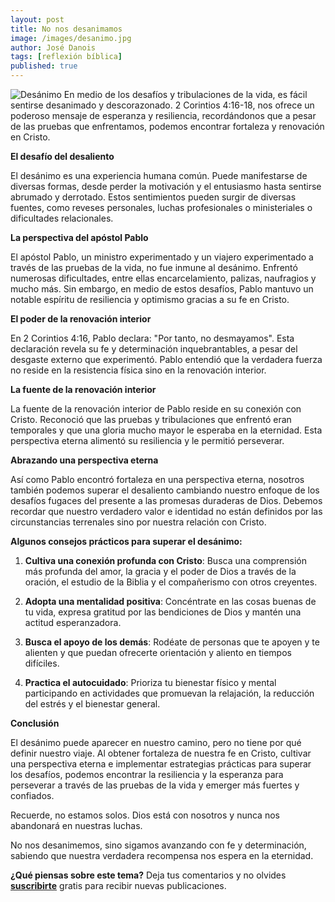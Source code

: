 ```yaml
---
layout: post
title: No nos desanimamos
image: /images/desanimo.jpg
author: José Danois
tags: [reflexión bíblica]
published: true
---
```

![Desánimo ](/images/desanimo.jpg)
En medio de los desafíos y tribulaciones de la vida, es fácil sentirse desanimado y descorazonado. 2 Corintios 4:16-18, nos ofrece un poderoso mensaje de esperanza y resiliencia, recordándonos que a pesar de las pruebas que enfrentamos, podemos encontrar fortaleza y renovación en Cristo.

**El desafío del desaliento**

El desánimo es una experiencia humana común. Puede manifestarse de diversas formas, desde perder la motivación y el entusiasmo hasta sentirse abrumado y derrotado. Estos sentimientos pueden surgir de diversas fuentes, como reveses personales, luchas profesionales o ministeriales o dificultades relacionales.

**La perspectiva del apóstol Pablo**

El apóstol Pablo, un ministro experimentado y un viajero experimentado a través de las pruebas de la vida, no fue inmune al desánimo. Enfrentó numerosas dificultades, entre ellas encarcelamiento, palizas, naufragios y mucho más. Sin embargo, en medio de estos desafíos, Pablo mantuvo un notable espíritu de resiliencia y optimismo gracias a su fe en Cristo.

**El poder de la renovación interior**

En 2 Corintios 4:16, Pablo declara: "Por tanto, no desmayamos". Esta declaración revela su fe y determinación inquebrantables, a pesar del desgaste externo que experimentó. Pablo entendió que la verdadera fuerza no reside en la resistencia física sino en la renovación interior.

**La fuente de la renovación interior**

La fuente de la renovación interior de Pablo reside en su conexión con Cristo. Reconoció que las pruebas y tribulaciones que enfrentó eran temporales y que una gloria mucho mayor le esperaba en la eternidad. Esta perspectiva eterna alimentó su resiliencia y le permitió perseverar.

**Abrazando una perspectiva eterna**

Así como Pablo encontró fortaleza en una perspectiva eterna, nosotros también podemos superar el desaliento cambiando nuestro enfoque de los desafíos fugaces del presente a las promesas duraderas de Dios. Debemos recordar que nuestro verdadero valor e identidad no están definidos por las circunstancias terrenales sino por nuestra relación con Cristo.

**Algunos consejos prácticos para superar el desánimo:**

1. **Cultiva una conexión profunda con Cristo**: Busca una comprensión más profunda del amor, la gracia y el poder de Dios a través de la oración, el estudio de la Biblia y el compañerismo con otros creyentes.

2. **Adopta una mentalidad positiva**: Concéntrate en las cosas buenas de tu vida, expresa gratitud por las bendiciones de Dios y mantén una actitud esperanzadora.

3. **Busca el apoyo de los demás**: Rodéate de personas que te apoyen y te alienten y que puedan ofrecerte orientación y aliento en tiempos difíciles.

4. **Practica el autocuidado**: Prioriza tu bienestar físico y mental participando en actividades que promuevan la relajación, la reducción del estrés y el bienestar general.

**Conclusión**

El desánimo puede aparecer en nuestro camino, pero no tiene por qué definir nuestro viaje. Al obtener fortaleza de nuestra fe en Cristo, cultivar una perspectiva eterna e implementar estrategias prácticas para superar los desafíos, podemos encontrar la resiliencia y la esperanza para perseverar a través de las pruebas de la vida y emerger más fuertes y confiados.

Recuerde, no estamos solos. Dios está con nosotros y nunca nos abandonará en nuestras luchas.

No nos desanimemos, sino sigamos avanzando con fe y determinación, sabiendo que nuestra verdadera recompensa nos espera en la eternidad.

**¿Qué piensas sobre este tema?** Deja tus comentarios y no olvides **[suscribirte](https://www.feedio.co/@jdanois)** gratis para recibir nuevas publicaciones.
<!--stackedit_data:
eyJoaXN0b3J5IjpbLTc2NjA4OTA5OV19
-->